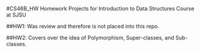 #CS46B_HW
Homework Projects for Introduction to Data Structures Course at SJSU

##HW1: Was review and therefore is not placed into this repo.

##HW2: Covers over the idea of Polymorphism, Super-classes, and Sub-classes. 
